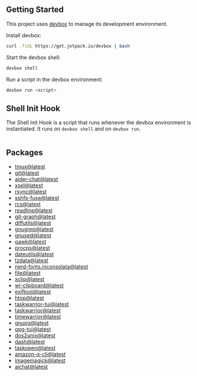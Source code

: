 <!-- gen-readme start - generated by https://github.com/jetify-com/devbox/ -->
## Getting Started
This project uses [devbox](https://github.com/jetify-com/devbox) to manage its development environment.

Install devbox:
```sh
curl -fsSL https://get.jetpack.io/devbox | bash
```

Start the devbox shell:
```sh 
devbox shell
```

Run a script in the devbox environment:
```sh
devbox run <script>
```
## Shell Init Hook
The Shell Init Hook is a script that runs whenever the devbox environment is instantiated. It runs 
on `devbox shell` and on `devbox run`.
```sh

```

## Packages

* [tmux@latest](https://www.nixhub.io/packages/tmux)
* [git@latest](https://www.nixhub.io/packages/git)
* [aider-chat@latest](https://www.nixhub.io/packages/aider-chat)
* [xsel@latest](https://www.nixhub.io/packages/xsel)
* [rsync@latest](https://www.nixhub.io/packages/rsync)
* [sshfs-fuse@latest](https://www.nixhub.io/packages/sshfs-fuse)
* [rcs@latest](https://www.nixhub.io/packages/rcs)
* [readline@latest](https://www.nixhub.io/packages/readline)
* [git-graph@latest](https://www.nixhub.io/packages/git-graph)
* [diffutils@latest](https://www.nixhub.io/packages/diffutils)
* [gnugrep@latest](https://www.nixhub.io/packages/gnugrep)
* [gnused@latest](https://www.nixhub.io/packages/gnused)
* [gawk@latest](https://www.nixhub.io/packages/gawk)
* [procps@latest](https://www.nixhub.io/packages/procps)
* [dateutils@latest](https://www.nixhub.io/packages/dateutils)
* [tzdata@latest](https://www.nixhub.io/packages/tzdata)
* [nerd-fonts.inconsolata@latest](https://www.nixhub.io/packages/nerd-fonts.inconsolata)
* [file@latest](https://www.nixhub.io/packages/file)
* [xclip@latest](https://www.nixhub.io/packages/xclip)
* [wl-clipboard@latest](https://www.nixhub.io/packages/wl-clipboard)
* [exiftool@latest](https://www.nixhub.io/packages/exiftool)
* [htop@latest](https://www.nixhub.io/packages/htop)
* [taskwarrior-tui@latest](https://www.nixhub.io/packages/taskwarrior-tui)
* [taskwarrior@latest](https://www.nixhub.io/packages/taskwarrior)
* [timewarrior@latest](https://www.nixhub.io/packages/timewarrior)
* [gnupg@latest](https://www.nixhub.io/packages/gnupg)
* [gpg-tui@latest](https://www.nixhub.io/packages/gpg-tui)
* [dos2unix@latest](https://www.nixhub.io/packages/dos2unix)
* [dash@latest](https://www.nixhub.io/packages/dash)
* [taskopen@latest](https://www.nixhub.io/packages/taskopen)
* [amazon-q-cli@latest](https://www.nixhub.io/packages/amazon-q-cli)
* [imagemagick@latest](https://www.nixhub.io/packages/imagemagick)
* [aichat@latest](https://www.nixhub.io/packages/aichat)


<!-- gen-readme end -->
